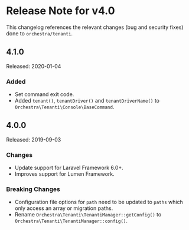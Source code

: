 # Release Note for v4.0

This changelog references the relevant changes (bug and security fixes) done to `orchestra/tenanti`.

## 4.1.0

Released: 2020-01-04

### Added

* Set command exit code.
* Added `tenant()`, `tenantDriver()` and `tenantDriverName()` to `Orchestra\Tenanti\Console\BaseCommand`.

## 4.0.0

Released: 2019-09-03

### Changes

* Update support for Laravel Framework 6.0+.
* Improves support for Lumen Framework.

### Breaking Changes

* Configuration file options for `path` need to be updated to `paths` which only access an array or migration paths.
* Rename `Orchestra\Tenanti\TenantiManager::getConfig()` to `Orchestra\Tenanti\TenantiManager::config()`.
